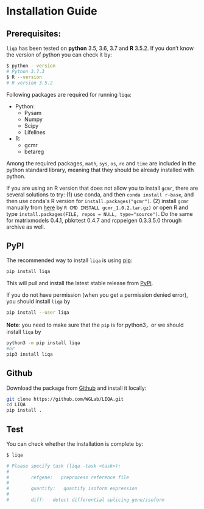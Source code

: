 # Installation Guide

## Prerequisites:

`liqa` has been tested on **python** 3.5, 3.6, 3.7 and **R** 3.5.2. If you don’t know the version of python you can check it by:
```bash
$ python --version
# Python 3.7.3
$ R --version
# R version 3.5.2
```

Following packages are required for running `liqa`: 

  - Python:
    * Pysam
    * Numpy
    * Scipy
    * Lifelines
  - R:
    * gcmr
    * betareg

Among the required packages, `math`, `sys`, `os`, `re` and `time` are included in the python standard library, meaning that they should be already installed with python.

If you are using an R version that does not allow you to install `gcmr`, there are several solutions to try: (1) use conda, and then `conda install r-base`, and then use conda's R version for `install.packages("gcmr")`. (2) install `gcmr` manually from [here](https://cran.r-project.org/src/contrib/Archive/gcmr/) by `R CMD INSTALL gcmr_1.0.2.tar.gz)` or open R and type
`install.packages(FILE, repos = NULL, type="source")`. Do the same for matrixmodels 0.4.1, pbkrtest 0.4.7 and rcppeigen 0.3.3.5.0 through archive as well.

## PyPI  
The recommended way to install `liqa` is using [pip](https://pip.pypa.io/en/stable/):

```bash
pip install liqa
```
This will pull and install the latest stable release from [PyPi](https://pypi.org/).

If you do not have permission (when you get a permission denied error), you should install `liqa` by 

```bash
pip install --user liqa
```

**Note**: you need to make sure that the `pip` is for python3，or we should install `liqa` by
```bash 
python3 -m pip install liqa 
#or
pip3 install liqa
```


## Github  
Download the package from [Github](https://github.com/WGLab/LIQA) and install it locally:

```bash
git clone https://github.com/WGLab/LIQA.git
cd LIQA
pip install .
```

## Test
You can check whether the installation is complete by:
```bash
$ liqa

# Please specify task (liqa -task <task>):
#
#        refgene:   preprocess reference file
#
#        quantify:   quantify isoform expression
#
#        diff:   detect differential splicing gene/isoform

```
